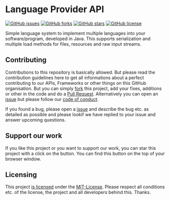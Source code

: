 # Language Provider API
[![GitHub issues](https://img.shields.io/github/issues/Stenya-Network/language-provider)](https://github.com/Stenya-Network/language-provider/issues) [![GitHub forks](https://img.shields.io/github/forks/Stenya-Network/language-provider)](https://github.com/Stenya-Network/language-provider/network) [![GitHub stars](https://img.shields.io/github/stars/Stenya-Network/language-provider)](https://github.com/Stenya-Network/language-provider/stargazers) [![GitHub license](https://img.shields.io/github/license/Stenya-Network/language-provider)](https://github.com/Stenya-Network/language-provider/blob/master/LICENSE)

Simple language system to implement multiple languages into your software/program, developed in Java. This supports serialization and multiple load methods for files, resources and raw input streams.

## Contributing
Contributions to this repository is basically allowed. But please read the contribution guidelines here to get all informations about a perfect contributing to our APIs, Frameworks or other things on this GitHub organisation. But you can simply [fork](https://github.com/Stenya-Network/language-provider/fork) this project, add your fixes, additions or other in the code and do a [Pull Request](https://github.com/Stenya-Network/language-provider/pulls). Alternatively you can open an [issue](https://github.com/Stenya-Network/language-provider/issues/new) but please follow our [code of conduct](https://github.com/Stenya-Network/.github/blob/main/CODE_OF_CONDUCT.md).

If you found a bug, please open a [issue](https://github.com/Stenya-Network/language-provider/issues/new) and describe the bug etc. as detailed as possible and please lookif we have replied to your issue and answer upcoming questions.

## Support our work
If you like this project or you want to support our work, you can star this project with a click on the button. You can find this button on the top of your browser window.

## Licensing
This project [is licensed](https://github.com/Stenya-Network/language-provider/blob/main/LICENSE) under the [MIT-License](https://en.wikipedia.org/wiki/MIT_License). Please respect all conditions etc. of the license, the project and all developers behind this. Thanks.
